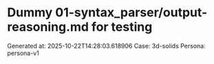 # Dummy 01-syntax_parser/output-reasoning.md for testing
Generated at: 2025-10-22T14:28:03.618906
Case: 3d-solids
Persona: persona-v1
